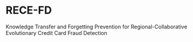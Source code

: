 # RECE-FD
Knowledge Transfer and Forgetting Prevention for Regional-Collaborative Evolutionary Credit Card Fraud Detection
